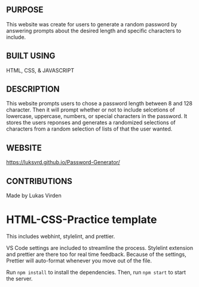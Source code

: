 ## PURPOSE

This website was create for users to generate a random password by answering prompts about the desired length and specific characters to include.

## BUILT USING

HTML, CSS, & JAVASCRIPT

## DESCRIPTION
This website prompts users to chose a password length between 8 and 128 character. Then it will prompt whether or not to include selcetions of lowercase, uppercase, numbers, or special characters in the password. It stores the users reponses and generates a randomized selections of characters from a random selection of lists of that the user wanted.

## WEBSITE
https://luksvrd.github.io/Password-Generator/

## CONTRIBUTIONS
Made by Lukas Virden
# HTML-CSS-Practice template

This includes webhint, stylelint, and prettier.

VS Code settings are included to streamline the process. Stylelint extension and prettier are there too for real time feedback. Because of the settings, Prettier will auto-format whenever you move out of the file.

Run `npm install` to install the dependencies. Then, run `npm start` to start the server.